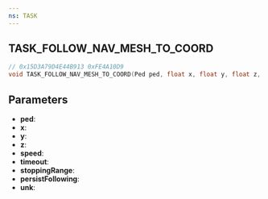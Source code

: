 ```yaml
---
ns: TASK
---
```

## TASK_FOLLOW_NAV_MESH_TO_COORD

```c
// 0x15D3A79D4E44B913 0xFE4A10D9
void TASK_FOLLOW_NAV_MESH_TO_COORD(Ped ped, float x, float y, float z, float speed, int timeout, float stoppingRange, BOOL persistFollowing, float unk);
```

## Parameters
* **ped**:
* **x**:
* **y**:
* **z**:
* **speed**:
* **timeout**:
* **stoppingRange**:
* **persistFollowing**:
* **unk**:
